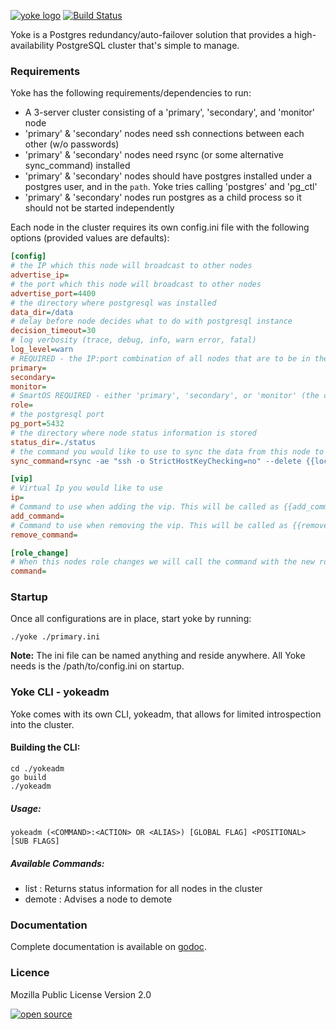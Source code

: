 [![yoke logo](http://nano-assets.gopagoda.io/readme-headers/yoke.png)](http://nanobox.io/open-source#yoke)
[![Build Status](https://travis-ci.org/nanopack/yoke.svg)](https://travis-ci.org/nanopack/yoke)

Yoke is a Postgres redundancy/auto-failover solution that provides a high-availability PostgreSQL cluster that's simple to manage.


### Requirements

Yoke has the following requirements/dependencies to run:

- A 3-server cluster consisting of a 'primary', 'secondary', and 'monitor' node
- 'primary' & 'secondary' nodes need ssh connections between each other (w/o passwords)
- 'primary' & 'secondary' nodes need rsync (or some alternative sync_command) installed
- 'primary' & 'secondary' nodes should have postgres installed under a postgres user, and in the `path`. Yoke tries calling 'postgres' and 'pg_ctl'
- 'primary' & 'secondary' nodes run postgres as a child process so it should not be started independently

Each node in the cluster requires its own config.ini file with the following options (provided values are defaults):

```ini
[config]
# the IP which this node will broadcast to other nodes
advertise_ip=
# the port which this node will broadcast to other nodes
advertise_port=4400
# the directory where postgresql was installed
data_dir=/data
# delay before node decides what to do with postgresql instance
decision_timeout=30
# log verbosity (trace, debug, info, warn error, fatal)
log_level=warn
# REQUIRED - the IP:port combination of all nodes that are to be in the cluster (e.g. 'role=m.y.i.p:4400')
primary=
secondary=
monitor=
# SmartOS REQUIRED - either 'primary', 'secondary', or 'monitor' (the cluster needs exactly one of each)
role=
# the postgresql port
pg_port=5432
# the directory where node status information is stored
status_dir=./status
# the command you would like to use to sync the data from this node to the other when this node is master
sync_command=rsync -ae "ssh -o StrictHostKeyChecking=no" --delete {{local_dir}} {{slave_ip}}:{{slave_dir}}

[vip]
# Virtual Ip you would like to use
ip=
# Command to use when adding the vip. This will be called as {{add_command}} {{vip}}
add_command=
# Command to use when removing the vip. This will be called as {{remove_command}} {{vip}}
remove_command=

[role_change]
# When this nodes role changes we will call the command with the new role as its arguement '{{command}} {{(master|slave|single}))'
command=
```


### Startup
Once all configurations are in place, start yoke by running:

```
./yoke ./primary.ini
```

**Note:** The ini file can be named anything and reside anywhere. All Yoke needs is the /path/to/config.ini on startup.


### Yoke CLI - yokeadm

Yoke comes with its own CLI, yokeadm, that allows for limited introspection into the cluster.

#### Building the CLI:

```
cd ./yokeadm
go build
./yokeadm
```

##### Usage:

```
yokeadm (<COMMAND>:<ACTION> OR <ALIAS>) [GLOBAL FLAG] <POSITIONAL> [SUB FLAGS]
```

##### Available Commands:

- list   : Returns status information for all nodes in the cluster
- demote : Advises a node to demote

### Documentation

Complete documentation is available on [godoc](http://godoc.org/github.com/nanopack/yoke).


### Licence

Mozilla Public License Version 2.0

[![open source](http://nano-assets.gopagoda.io/open-src/nanobox-open-src.png)](http://nanobox.io/open-source)
